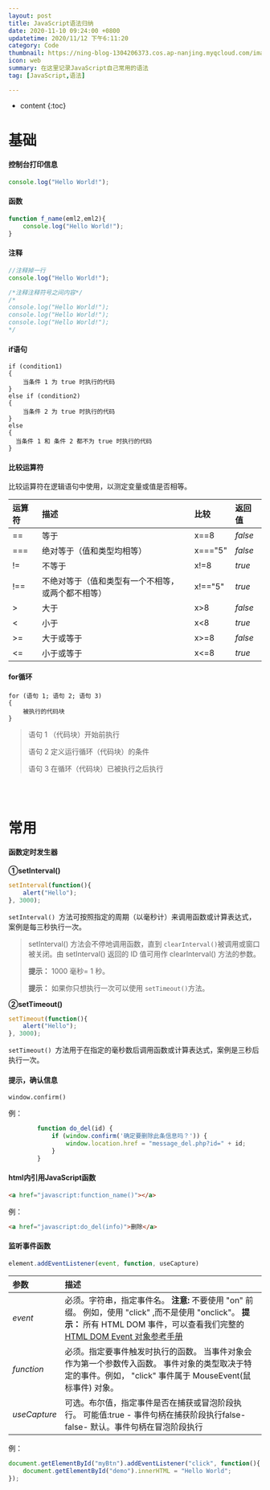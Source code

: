 ```yaml
---
layout: post
title: JavaScript语法归纳
date: 2020-11-10 09:24:00 +0800
updatetime: 2020/11/12 下午6:11:20
category: Code
thumbnail: https://ning-blog-1304206373.cos.ap-nanjing.myqcloud.com/image/thumbnail/kobu-agency-ipARHaxETRk-unsplash.jpg
icon: web
summary: 在这里记录JavaScript自己常用的语法
tag: [JavaScript,语法]

---
```


* content
{:toc}
# 基础

#### 控制台打印信息

```JavaScript
console.log("Hello World!");
```



#### 函数

```javascript
function f_name(eml2,eml2){
    console.log("Hello World!");
}
```



#### 注释

```javascript
//注释掉一行
console.log("Hello World!");

/*注释注释符号之间内容*/
/*
console.log("Hello World!");
console.log("Hello World!");
console.log("Hello World!");
*/
```



#### if语句

```
if (condition1)
{
    当条件 1 为 true 时执行的代码
}
else if (condition2)
{
    当条件 2 为 true 时执行的代码
}
else
{
  当条件 1 和 条件 2 都不为 true 时执行的代码
}

```



#### 比较运算符

比较运算符在逻辑语句中使用，以测定变量或值是否相等。

| 运算符 | 描述                                               | 比较    | 返回值  |
| :----- | :------------------------------------------------- | :------ | :------ |
| ==     | 等于                                               | x==8    | *false* |
| ===    | 绝对等于（值和类型均相等）                         | x==="5" | *false* |
| !=     | 不等于                                             | x!=8    | *true*  |
| !==    | 不绝对等于（值和类型有一个不相等，或两个都不相等） | x!=="5" | *true*  |
| >      | 大于                                               | x>8     | *false* |
| <      | 小于                                               | x<8     | *true*  |
| >=     | 大于或等于                                         | x>=8    | *false* |
| <=     | 小于或等于                                         | x<=8    | *true*  |



#### for循环

```
for (语句 1; 语句 2; 语句 3)
{
    被执行的代码块
}
```

> 语句 1 （代码块）开始前执行
>
> 语句 2 定义运行循环（代码块）的条件
>
> 语句 3 在循环（代码块）已被执行之后执行

<br>

<br>



# 常用

#### 函数定时发生器

**①setInterval()**

```javascript
setInterval(function(){ 
    alert("Hello"); 
}, 3000);
```

`setInterval() `方法可按照指定的周期（以毫秒计）来调用函数或计算表达式，案例是每三秒执行一次。

>setInterval() 方法会不停地调用函数，直到 `clearInterval()`被调用或窗口被关闭。由 setInterval() 返回的 ID 值可用作 clearInterval() 方法的参数。
>
>**提示：** 1000 毫秒= 1 秒。
>
>**提示：** 如果你只想执行一次可以使用 `setTimeout()`方法。



**②setTimeout()**

```javascript
setTimeout(function(){ 
    alert("Hello"); 
}, 3000);
```

`setTimeout() `方法用于在指定的毫秒数后调用函数或计算表达式，案例是三秒后执行一次。



#### 提示，确认信息

```
window.confirm()
```

例：

```javascript
        function do_del(id) {
            if (window.confirm('确定要删除此条信息吗？')) {
                window.location.href = "message_del.php?id=" + id;
            }
        }
```



#### html内引用JavaScript函数

```html
<a href="javascript:function_name()"></a>
```

例：

```html
<a href="javascript:do_del(info)">删除</a>
```



#### 监听事件函数

```javascript
element.addEventListener(event, function, useCapture)
```

| 参数         | 描述                                                         |
| :----------- | :----------------------------------------------------------- |
| *event*      | 必须。字符串，指定事件名。  **注意:** 不要使用 "on" 前缀。 例如，使用 "click" ,而不是使用 "onclick"。  **提示：** 所有 HTML DOM 事件，可以查看我们完整的<a href="https://www.runoob.com/jsref/dom-obj-event.html">HTML DOM Event 对象参考手册</a> |
| *function*   | 必须。指定要事件触发时执行的函数。  当事件对象会作为第一个参数传入函数。 事件对象的类型取决于特定的事件。例如， "click" 事件属于 MouseEvent(鼠标事件) 对象。 |
| *useCapture* | 可选。布尔值，指定事件是否在捕获或冒泡阶段执行。  可能值:true - 事件句柄在捕获阶段执行false- false- 默认。事件句柄在冒泡阶段执行 |

例：

```javascript
document.getElementById("myBtn").addEventListener("click", function(){
    document.getElementById("demo").innerHTML = "Hello World";
});
```

